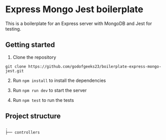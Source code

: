 # Express Mongo Jest boilerplate

This is a boilerplate for an Express server with MongoDB and Jest for testing.

## Getting started

1. Clone the repository

```
git clone https://github.com/godofgeeks23/boilerplate-express-mongo-jest.git
```

2. Run `npm install` to install the dependencies

3. Run `npm run dev` to start the server
4. Run `npm test` to run the tests

## Project structure

```
.
├── controllers

```
